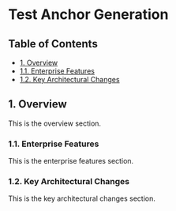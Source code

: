 # Test Anchor Generation

## Table of Contents

- [1. Overview](#1-overview)
- [1.1. Enterprise Features](#11-enterprise-features)
- [1.2. Key Architectural Changes](#12-key-architectural-changes)

## 1. Overview

This is the overview section.

### 1.1. Enterprise Features

This is the enterprise features section.

### 1.2. Key Architectural Changes

This is the key architectural changes section.
